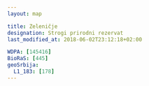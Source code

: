 ```yaml
---
layout: map

title: Zeleničje
designation: Strogi prirodni rezervat
last_modified_at: 2018-06-02T23:12:18+02:00

WDPA: [145416]
BioRaS: [445]
geoSrbija:
  L1_183: [178]
---
```


